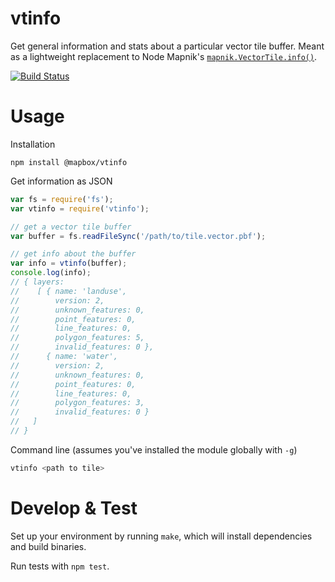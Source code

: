 # vtinfo

Get general information and stats about a particular vector tile buffer. Meant as a lightweight replacement to Node Mapnik's [`mapnik.VectorTile.info()`](http://mapnik.org/documentation/node-mapnik/3.5/#VectorTile.info).

[![Build Status](https://travis-ci.org/mapbox/vtinfo.svg?branch=master)](https://travis-ci.org/mapbox/vtinfo)

# Usage

Installation

```
npm install @mapbox/vtinfo
```

Get information as JSON

```javascript
var fs = require('fs');
var vtinfo = require('vtinfo');

// get a vector tile buffer
var buffer = fs.readFileSync('/path/to/tile.vector.pbf');

// get info about the buffer
var info = vtinfo(buffer);
console.log(info);
// { layers: 
//    [ { name: 'landuse',
//        version: 2,
//        unknown_features: 0,
//        point_features: 0,
//        line_features: 0,
//        polygon_features: 5,
//        invalid_features: 0 },
//      { name: 'water',
//        version: 2,
//        unknown_features: 0,
//        point_features: 0,
//        line_features: 0,
//        polygon_features: 3,
//        invalid_features: 0 } 
//   ]
// }
```

Command line (assumes you've installed the module globally with `-g`)

```bash
vtinfo <path to tile>
```

# Develop & Test

Set up your environment by running `make`, which will install dependencies and build binaries.

Run tests with `npm test`.